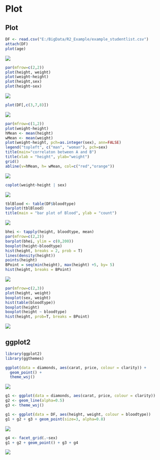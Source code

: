 Plot
================

Plot
----

``` r
DF <- read.csv("E:/BigData/R2_Example/example_studentlist.csv") 
attach(DF)
plot(age)
```

![](plot_files/figure-markdown_github/unnamed-chunk-2-1.png)

``` r
par(mfrow=c(2,2))
plot(height, weight)
plot(weight~height)
plot(height,sex)
plot(height~sex)
```

![](plot_files/figure-markdown_github/unnamed-chunk-2-2.png)

``` r
plot(DF[,c(3,7,8)])
```

![](plot_files/figure-markdown_github/unnamed-chunk-2-3.png)

``` r
par(mfrow=c(1,2))
plot(weight~height)
hMean <- mean(height)
wMean <- mean(weight)
plot(weight~height, pch=as.integer(sex), ann=FALSE)
legend("topleft", c("man", "woman"), pch=sex)
title(main="correlaton between A and B")
title(xlab = "height", ylab="weight")
grid()
abline(v=hMean, h= wMean, col=c("red","orange"))
```

![](plot_files/figure-markdown_github/unnamed-chunk-3-1.png)

``` r
coplot(weight~height | sex)
```

![](plot_files/figure-markdown_github/unnamed-chunk-4-1.png)

``` r
tblBlood <- table(DF$bloodtype)
barplot(tblBlood)
title(main = "bar plot of Blood", ylab = "count")
```

![](plot_files/figure-markdown_github/unnamed-chunk-5-1.png)

``` r
bhei <- tapply(height, bloodtype, mean)
par(mfrow=c(2,2))
barplot(bhei, ylim = c(0,200))
boxplot(height~bloodtype)
hist(height, breaks = 2, prob = T)
lines(density(height))
points(height)
BPoint = seq(min(height), max(height) +5, by= 5)
hist(height, breaks = BPoint)
```

![](plot_files/figure-markdown_github/unnamed-chunk-6-1.png)

``` r
par(mfrow=c(2,3))
plot(height, weight)
boxplot(sex, weight)     
hist(table(bloodtype))     
boxplot(height)
boxplot(height ~ bloodtype)
hist(height, prob=T, breaks = BPoint)
```

![](plot_files/figure-markdown_github/unnamed-chunk-7-1.png)

ggplot2
-------

``` r
library(ggplot2)
library(ggthemes)

ggplot(data = diamonds, aes(carat, price, colour = clarity)) +
  geom_point() +
  theme_wsj()
```

![](plot_files/figure-markdown_github/unnamed-chunk-8-1.png)

``` r
g1 <- ggplot(data = diamonds, aes(carat, price, colour = clarity))
g2 <- geom_line(alpha=0.5)
g3 <- theme_wsj()

g1 <- ggplot(data = DF, aes(height, weight, colour = bloodtype))
g1 + g2 + g3 + geom_point(size=3, alpha=0.8)
```

![](plot_files/figure-markdown_github/unnamed-chunk-9-1.png)

``` r
g4 <- facet_grid(.~sex)
g1 + g2 + geom_point() + g3 + g4
```

![](plot_files/figure-markdown_github/unnamed-chunk-10-1.png)
